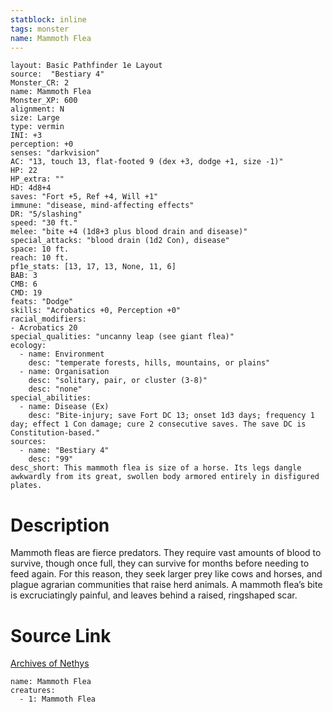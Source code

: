 ```yaml
---
statblock: inline
tags: monster
name: Mammoth Flea
---
```

```statblock
layout: Basic Pathfinder 1e Layout
source:  "Bestiary 4"
Monster_CR: 2
name: Mammoth Flea
Monster_XP: 600
alignment: N
size: Large
type: vermin
INI: +3
perception: +0
senses: "darkvision"
AC: "13, touch 13, flat-footed 9 (dex +3, dodge +1, size -1)"
HP: 22
HP_extra: ""
HD: 4d8+4
saves: "Fort +5, Ref +4, Will +1"
immune: "disease, mind-affecting effects"
DR: "5/slashing"
speed: "30 ft."
melee: "bite +4 (1d8+3 plus blood drain and disease)"
special_attacks: "blood drain (1d2 Con), disease"
space: 10 ft.
reach: 10 ft.
pf1e_stats: [13, 17, 13, None, 11, 6]
BAB: 3
CMB: 6
CMD: 19
feats: "Dodge"
skills: "Acrobatics +0, Perception +0"
racial_modifiers:
- Acrobatics 20
special_qualities: "uncanny leap (see giant flea)"
ecology:
  - name: Environment
    desc: "temperate forests, hills, mountains, or plains"
  - name: Organisation
    desc: "solitary, pair, or cluster (3-8)"
    desc: "none"
special_abilities:
  - name: Disease (Ex)
    desc: "Bite-injury; save Fort DC 13; onset 1d3 days; frequency 1 day; effect 1 Con damage; cure 2 consecutive saves. The save DC is Constitution-based."
sources:
  - name: "Bestiary 4"
    desc: "99"
desc_short: This mammoth flea is size of a horse. Its legs dangle awkwardly from its great, swollen body armored entirely in disfigured plates.
```
# Description
Mammoth fleas are fierce predators. They require vast amounts of blood to survive, though once full, they can survive for months before needing to feed again. For this reason, they seek larger prey like cows and horses, and plague agrarian communities that raise herd animals. A mammoth flea’s bite is excruciatingly painful, and leaves behind a raised, ringshaped scar.
# Source Link
[Archives of Nethys](https://aonprd.com/MonsterDisplay.aspx?ItemName=Mammoth%20Flea)
```encounter-table
name: Mammoth Flea
creatures:
  - 1: Mammoth Flea
```
